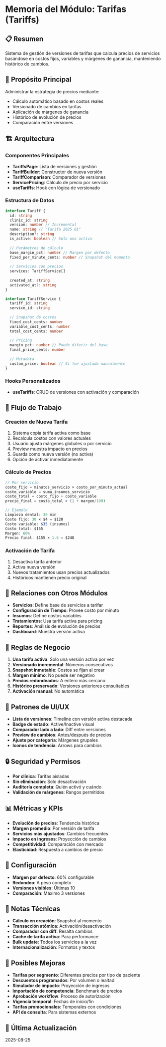 # Memoria del Módulo: Tarifas (Tariffs)

## 📋 Resumen
Sistema de gestión de versiones de tarifas que calcula precios de servicios basándose en costos fijos, variables y márgenes de ganancia, manteniendo histórico de cambios.

## 🎯 Propósito Principal
Administrar la estrategia de precios mediante:
- Cálculo automático basado en costos reales
- Versionado de cambios en tarifas
- Aplicación de márgenes de ganancia
- Histórico de evolución de precios
- Comparación entre versiones

## 🏗️ Arquitectura

### Componentes Principales
- **TariffsPage**: Lista de versiones y gestión
- **TariffBuilder**: Constructor de nueva versión
- **TariffComparison**: Comparador de versiones
- **ServicePricing**: Cálculo de precio por servicio
- **useTariffs**: Hook con lógica de versionado

### Estructura de Datos
```typescript
interface Tariff {
  id: string
  clinic_id: string
  version: number // Incremental
  name: string // "Tarifa 2025 Q1"
  description?: string
  is_active: boolean // Solo una activa
  
  // Parámetros de cálculo
  base_margin_pct: number // Margen por defecto
  fixed_per_minute_cents: number // Snapshot del momento
  
  // Servicios con precios
  services: TariffService[]
  
  created_at: string
  activated_at?: string
}

interface TariffService {
  tariff_id: string
  service_id: string
  
  // Snapshot de costos
  fixed_cost_cents: number
  variable_cost_cents: number
  total_cost_cents: number
  
  // Pricing
  margin_pct: number // Puede diferir del base
  final_price_cents: number
  
  // Metadata
  custom_price: boolean // Si fue ajustado manualmente
}
```

### Hooks Personalizados
- **useTariffs**: CRUD de versiones con activación y comparación

## 🔄 Flujo de Trabajo

### Creación de Nueva Tarifa
1. Sistema copia tarifa activa como base
2. Recalcula costos con valores actuales
3. Usuario ajusta márgenes globales o por servicio
4. Preview muestra impacto en precios
5. Guarda como nueva versión (no activa)
6. Opción de activar inmediatamente

### Cálculo de Precios
```typescript
// Por servicio
costo_fijo = minutos_servicio × costo_por_minuto_actual
costo_variable = suma_insumos_servicio
costo_total = costo_fijo + costo_variable
precio_final = costo_total × (1 + margen/100)

// Ejemplo
Limpieza dental: 30 min
Costo fijo: 30 × $4 = $120
Costo variable: $35 (insumos)
Costo total: $155
Margen: 60%
Precio final: $155 × 1.6 = $248
```

### Activación de Tarifa
1. Desactiva tarifa anterior
2. Activa nueva versión
3. Nuevos tratamientos usan precios actualizados
4. Históricos mantienen precio original

## 🔗 Relaciones con Otros Módulos

- **Servicios**: Define base de servicios a tarifar
- **Configuración de Tiempo**: Provee costo por minuto
- **Insumos**: Define costos variables
- **Tratamientos**: Usa tarifa activa para pricing
- **Reportes**: Análisis de evolución de precios
- **Dashboard**: Muestra versión activa

## 💼 Reglas de Negocio

1. **Una tarifa activa**: Solo una versión activa por vez
2. **Versionado incremental**: Números consecutivos
3. **Snapshot inmutable**: Costos se fijan al crear
4. **Margen mínimo**: No puede ser negativo
5. **Precios redondeados**: A entero más cercano
6. **Histórico preservado**: Versiones anteriores consultables
7. **Activación manual**: No automática

## 🎨 Patrones de UI/UX

- **Lista de versiones**: Timeline con versión activa destacada
- **Badge de estado**: Active/Inactive visual
- **Comparador lado a lado**: Diff entre versiones
- **Preview de cambios**: Antes/después de precios
- **Ajuste por categoría**: Márgenes grupales
- **Iconos de tendencia**: Arrows para cambios

## 🔒 Seguridad y Permisos

- **Por clínica**: Tarifas aisladas
- **Sin eliminación**: Solo desactivación
- **Auditoría completa**: Quién activó y cuándo
- **Validación de márgenes**: Rangos permitidos

## 📊 Métricas y KPIs

- **Evolución de precios**: Tendencia histórica
- **Margen promedio**: Por versión de tarifa
- **Servicios más ajustados**: Cambios frecuentes
- **Impacto en ingresos**: Proyección de cambios
- **Competitividad**: Comparación con mercado
- **Elasticidad**: Respuesta a cambios de precio

## 🔧 Configuración

- **Margen por defecto**: 60% configurable
- **Redondeo**: A peso completo
- **Versiones visibles**: Últimas 10
- **Comparación**: Máximo 3 versiones

## 📝 Notas Técnicas

- **Cálculo en creación**: Snapshot al momento
- **Transacción atómica**: Activación/desactivación
- **Comparador con diff**: Resalta cambios
- **Cache de tarifa activa**: Para performance
- **Bulk update**: Todos los servicios a la vez
- **Internacionalización**: Formatos y textos

## 🚀 Posibles Mejoras

- **Tarifas por segmento**: Diferentes precios por tipo de paciente
- **Descuentos programados**: Por volumen o lealtad
- **Simulador de impacto**: Proyección de ingresos
- **Importación de competencia**: Benchmark de precios
- **Aprobación workflow**: Proceso de autorización
- **Vigencia temporal**: Fechas de inicio/fin
- **Tarifas promocionales**: Temporales con condiciones
- **API de consulta**: Para sistemas externos

## 📅 Última Actualización
2025-08-25
